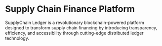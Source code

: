 # Supply Chain Finance Platform
 SupplyChain Ledger is a revolutionary blockchain-powered platform designed to transform supply chain financing by introducing transparency, efficiency, and accessibility through cutting-edge distributed ledger technology.
